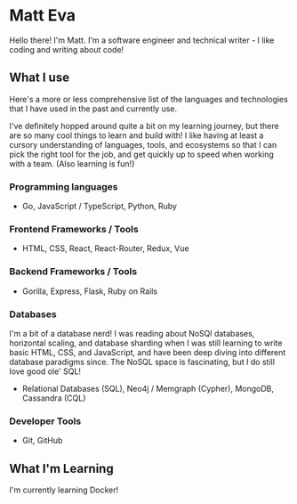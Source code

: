 # Matt Eva

Hello there! I'm Matt. I'm a software engineer and technical writer - I like coding and writing about code!

## What I use

Here's a more or less comprehensive list of the languages and technologies that I have used in the past and currently use. 

I've definitely hopped around quite a bit on my learning journey, but there are so many cool things to learn and build with! I like having at least a cursory understanding of languages, tools, and ecosystems so that I can pick the right tool for the job, and get quickly up to speed when working with a team. (Also learning is fun!)

### Programming languages

- Go, JavaScript / TypeScript, Python, Ruby

### Frontend Frameworks / Tools

- HTML, CSS, React, React-Router, Redux, Vue

### Backend Frameworks / Tools

- Gorilla, Express, Flask, Ruby on Rails

### Databases

I'm a bit of a database nerd! I was reading about NoSQl databases, horizontal scaling, and database sharding when I was still learning to write basic HTML, CSS, and JavaScript, and have been deep diving into different database paradigms since. The NoSQL space is fascinating, but I do still love good ole' SQL!

- Relational Databases (SQL), Neo4j / Memgraph (Cypher), MongoDB, Cassandra (CQL)

### Developer Tools

- Git, GitHub

## What I'm Learning

I'm currently learning Docker!
